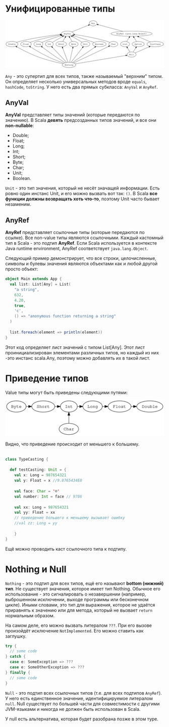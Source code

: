 # Унифицированные типы

![types](img/types-diagram.svg)

`Any` - это супертип для всех типов, также называемый "верхним" типом. Он определяет несколько универсальных методов вроде `equals`, `hashCode`, `toString`. У него есть два прямых субкласса: `AnyVal` и `AnyRef`.


## AnyVal

**AnyVal** представляет типы значений (которые передаются по значению). В Scala **девять** предсозданных типов значений, и все они **non-nullable**:
- Double;
- Float;
- Long;
- Int;
- Short;
- Byte;
- Char;
- Unit;
- Boolean.

`Unit` - это тип значения, который не несёт значащей информации. Есть ровно один инстанс Unit, и его можно вызвать вот так: `()`. В Scala **все функции должны возвращать хоть что-то**, поэтому Unit часто бывает незаменим.

## AnyRef

**AnyRef** представляет ссылочные типы (которые передаются по ссылке). Все non-value типы являются ссылочными. Каждый кастомный тип в Scala - это подтип **AnyRef**. Если Scala используется в контексте Java runtime environment, AnyRef соответствует `java.lang.Object`.

Следующий пример демонстрирует, что все строки, целочисленные, символы и булевы значения являются объектами как и любой другой просто объект:

```scala
object Main extends App {
  val list: List[Any] = List(
    "a string",
    632,
    4.20,
    true,
    'c',
    () => "anonymous function returning a string"
  )

  list.foreach(element => println(element))
}
```

Этот код определяет лист значений с типом List[Any]. Этот лист проинициализирован элементами различных типов, но каждый из них -это инстанс scala.Any, поэтому можно добавлять их в такой лист.


# Приведение типов

Value типы могут быть приведены следующими путями:

![types](img/type-casting-diagram.svg)

Видно, что приведение происходит от меньшего к большему.

```scala

class TypeCasting {

  def testCasting: Unit = {
    val x: Long = 987654321
    val y: Float = x //9.8765434E8

    val face: Char = '☺'
    val number: Int = face // 9786 

    val xx: Long = 987654321
    val yy: Float = xx
    // приведение большего к меньшему вызывает ошибку
    //val zz: Long = yy

    }
}
```

Ещё можно проводить каст ссылочного типа к подтипу. 


# Nothing и Null

`Nothing` - это подтип для всех типов, ещё его называют **bottom (нижний) тип**. Не существует значения, которое имеет тип Nothing. Обычное его использование - это сигналировать о незавершении (например, выброшенном исключении, выходе программы или бесконечном цикле). Иными словами, это тип для выражения, которое не удаётся приравнять к значению или для метода, который не вызвает `return` нормальным образом.

На самом деле, его можно вызвать литералом `???`. При его вызове произойдёт исключение `NotImplemented`. Его можно ставить как заглушку.

```scala
try {
  // some code
} catch {
  case e: SomeException => ???
  case e: SomeOtherException => ???
} finally {
  // some code
}
```



`Null` - это подтип всех ссылочных типов (т.е. для всех подтипов `AnyRef`). У него есть единственное значение, идентифицируемое литералом `null`. Null существует по большей части для совместимости с другими JVM-языками и никогда не должен быть использован в Scala. 

У null есть альтернатива, которая будет разобрана позже в этом туре.
































